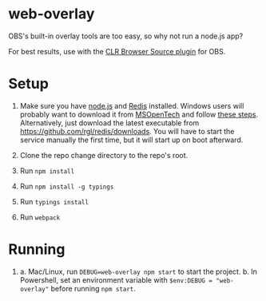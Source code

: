web-overlay
===========

OBS's built-in overlay tools are too easy, so why not run a node.js app?

For best results, use with the [CLR Browser Source plugin](https://obsproject.com/forum/resources/clr-browser-source-plugin.22/) for OBS.

Setup
==========
1. Make sure you have [node.js](http://nodejs.org/) and [Redis](http://redis.io) installed. Windows users will probably want to download it from [MSOpenTech](https://github.com/MSOpenTech/redis/releases) and follow [these steps](http://stackoverflow.com/questions/6476945/how-do-i-run-redis-on-windows/24046565#24046565). Alternatively, just download the latest executable from https://github.com/rgl/redis/downloads. You will have to start the service manually the first time, but it will start up on boot afterward. 

2. Clone the repo change directory to the repo's root.

3. Run `npm install`

4. Run `npm install -g typings`

5. Run `typings install`

6. Run `webpack`

Running
==========
1. 
    a. Mac/Linux, run `DEBUG=web-overlay npm start` to start the project. 
    b. In Powershell, set an environment variable with `$env:DEBUG = "web-overlay"` before running `npm start`.


